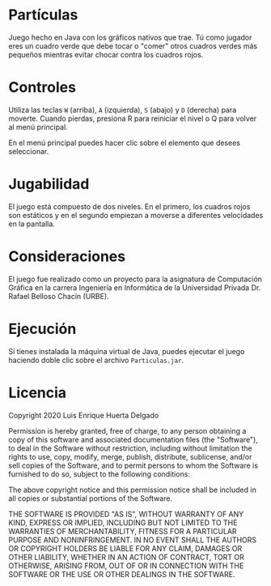 # Partículas

Juego hecho en Java con los gráficos nativos que trae. Tú como jugador eres un cuadro verde que debe tocar o "comer" otros cuadros verdes más pequeños mientras evitar chocar contra los cuadros rojos.

# Controles

Utiliza las teclas ```W``` (arriba), ```A``` (izquierda), ```S``` (abajo) y ```D``` (derecha) para moverte. Cuando pierdas, presiona R para reiniciar el nivel o Q para volver al menú principal.

En el menú principal puedes hacer clic sobre el elemento que desees seleccionar.

# Jugabilidad

El juego está compuesto de dos niveles. En el primero, los cuadros rojos son estáticos y en el segundo empiezan a moverse a diferentes velocidades en la pantalla.

# Consideraciones

El juego fue realizado como un proyecto para la asignatura de Computación Gráfica en la carrera Ingeniería en Informática de la Universidad Privada Dr. Rafael Belloso Chacín (URBE).

# Ejecución

Si tienes instalada la máquina virtual de Java, puedes ejecutar el juego haciendo doble clic sobre el archivo ```Particulas.jar```.

# Licencia

Copyright 2020 Luis Enrique Huerta Delgado

Permission is hereby granted, free of charge, to any person obtaining a copy of this software and associated documentation files (the "Software"), to deal in the Software without restriction, including without limitation the rights to use, copy, modify, merge, publish, distribute, sublicense, and/or sell copies of the Software, and to permit persons to whom the Software is furnished to do so, subject to the following conditions:

The above copyright notice and this permission notice shall be included in all copies or substantial portions of the Software.

THE SOFTWARE IS PROVIDED "AS IS", WITHOUT WARRANTY OF ANY KIND, EXPRESS OR IMPLIED, INCLUDING BUT NOT LIMITED TO THE WARRANTIES OF MERCHANTABILITY, FITNESS FOR A PARTICULAR PURPOSE AND NONINFRINGEMENT. IN NO EVENT SHALL THE AUTHORS OR COPYRIGHT HOLDERS BE LIABLE FOR ANY CLAIM, DAMAGES OR OTHER LIABILITY, WHETHER IN AN ACTION OF CONTRACT, TORT OR OTHERWISE, ARISING FROM, OUT OF OR IN CONNECTION WITH THE SOFTWARE OR THE USE OR OTHER DEALINGS IN THE SOFTWARE.